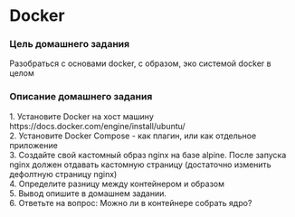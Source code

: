 <h1>Docker</h1>
<h3>Цель домашнего задания</h3>
<p>Разобраться с основами docker, с образом, эко системой docker в целом</p>

<h3>Описание домашнего задания</h3>
<p>
1.	Установите Docker на хост машину https://docs.docker.com/engine/install/ubuntu/<br>
2.	Установите Docker Compose - как плагин, или как отдельное приложение<br>
3.	Создайте свой кастомный образ nginx на базе alpine. После запуска nginx должен отдавать кастомную страницу (достаточно изменить дефолтную страницу nginx)<br>
4.	Определите разницу между контейнером и образом<br>
5.	Вывод опишите в домашнем задании.<br>
6.	Ответьте на вопрос: Можно ли в контейнере собрать ядро?
</p>
